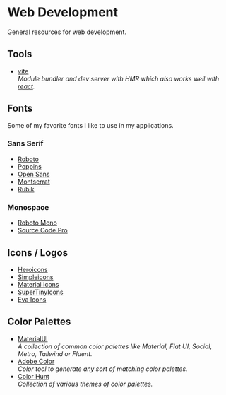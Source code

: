# Web Development
General resources for web development.

## Tools
- [vite](https://github.com/vitejs/vite)  
  *Module bundler and dev server with HMR which also works well with [react](react.md).*

## Fonts
Some of my favorite fonts I like to use in my applications.

### Sans Serif
- [Roboto](https://fonts.google.com/specimen/Roboto)
- [Poppins](https://fonts.google.com/specimen/Poppins)
- [Open Sans](https://fonts.google.com/specimen/Open+Sans)
- [Montserrat](https://fonts.google.com/specimen/Montserrat)
- [Rubik](https://fonts.google.com/specimen/Rubik)

### Monospace
- [Roboto Mono](https://fonts.google.com/specimen/Roboto+Mono)
- [Source Code Pro](https://fonts.google.com/specimen/Source+Code+Pro)

## Icons / Logos
- [Heroicons](https://heroicons.dev/)
- [Simpleicons](https://simpleicons.org/)
- [Material Icons](https://fonts.google.com/icons)
- [SuperTinyIcons](https://github.com/edent/SuperTinyIcons)
- [Eva Icons](https://github.com/akveo/eva-icons)

## Color Palettes
- [MaterialUI](https://materialui.co/)  
  *A collection of common color palettes like Material, Flat UI, Social, Metro, Tailwind or Fluent.*
- [Adobe Color](https://color.adobe.com/)  
  *Color tool to generate any sort of matching color palettes.*
- [Color Hunt](https://colorhunt.co/)  
  *Collection of various themes of color palettes.*
